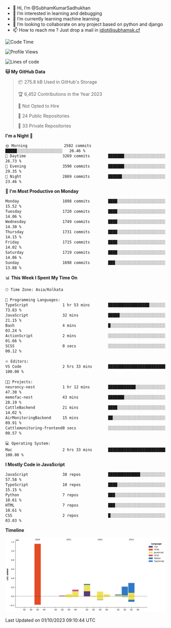 - 👋 Hi, I’m @SubhamKumarSadhukhan
- 👀 I’m interested in learning and debugging
- 🌱 I’m currently learning machine learning
- 💞️ I’m looking to collaborate on any project based on python and django
- 📫 How to reach me ?
      Just drop a mail in idiot@subhamsk.cf

<!---
SubhamKumarSadhukhan/SubhamKumarSadhukhan is a ✨ special ✨ repository because its `README.md` (this file) appears on your GitHub profile.
You can click the Preview link to take a look at your changes.
--->


<!--START_SECTION:waka-->
![Code Time](http://img.shields.io/badge/Code%20Time-1%2C583%20hrs%2038%20mins-blue)

![Profile Views](http://img.shields.io/badge/Profile%20Views-20-blue)

![Lines of code](https://img.shields.io/badge/From%20Hello%20World%20I%27ve%20Written-2.3%20million%20lines%20of%20code-blue)

**🐱 My GitHub Data** 

> 📦 275.8 kB Used in GitHub's Storage 
 > 
> 🏆 6,452 Contributions in the Year 2023
 > 
> 🚫 Not Opted to Hire
 > 
> 📜 24 Public Repositories 
 > 
> 🔑 33 Private Repositories 
 > 
**I'm a Night 🦉** 

```text
🌞 Morning                2502 commits        █████░░░░░░░░░░░░░░░░░░░░   20.46 % 
🌆 Daytime                3269 commits        ███████░░░░░░░░░░░░░░░░░░   26.73 % 
🌃 Evening                3590 commits        ███████░░░░░░░░░░░░░░░░░░   29.35 % 
🌙 Night                  2869 commits        ██████░░░░░░░░░░░░░░░░░░░   23.46 % 
```
📅 **I'm Most Productive on Monday** 

```text
Monday                   1898 commits        ████░░░░░░░░░░░░░░░░░░░░░   15.52 % 
Tuesday                  1720 commits        ████░░░░░░░░░░░░░░░░░░░░░   14.06 % 
Wednesday                1749 commits        ████░░░░░░░░░░░░░░░░░░░░░   14.30 % 
Thursday                 1731 commits        ████░░░░░░░░░░░░░░░░░░░░░   14.15 % 
Friday                   1715 commits        ████░░░░░░░░░░░░░░░░░░░░░   14.02 % 
Saturday                 1719 commits        ████░░░░░░░░░░░░░░░░░░░░░   14.06 % 
Sunday                   1698 commits        ███░░░░░░░░░░░░░░░░░░░░░░   13.88 % 
```


📊 **This Week I Spent My Time On** 

```text
🕑︎ Time Zone: Asia/Kolkata

💬 Programming Languages: 
TypeScript               1 hr 53 mins        ██████████████████░░░░░░░   73.83 % 
JavaScript               32 mins             █████░░░░░░░░░░░░░░░░░░░░   21.15 % 
Bash                     4 mins              █░░░░░░░░░░░░░░░░░░░░░░░░   03.24 % 
ActionScript             2 mins              ░░░░░░░░░░░░░░░░░░░░░░░░░   01.66 % 
SCSS                     0 secs              ░░░░░░░░░░░░░░░░░░░░░░░░░   00.12 % 

🔥 Editors: 
VS Code                  2 hrs 33 mins       █████████████████████████   100.00 % 

🐱‍💻 Projects: 
neuroncy-nest            1 hr 12 mins        ████████████░░░░░░░░░░░░░   47.30 % 
memofac-nest             43 mins             ███████░░░░░░░░░░░░░░░░░░   28.19 % 
CattleBackend            21 mins             ████░░░░░░░░░░░░░░░░░░░░░   14.02 % 
AirMonitoringBackend     15 mins             ██░░░░░░░░░░░░░░░░░░░░░░░   09.91 % 
Cattlemonitoring-frontend0 secs              ░░░░░░░░░░░░░░░░░░░░░░░░░   00.57 % 

💻 Operating System: 
Mac                      2 hrs 33 mins       █████████████████████████   100.00 % 
```

**I Mostly Code in JavaScript** 

```text
JavaScript               38 repos            ██████████████░░░░░░░░░░░   57.58 % 
TypeScript               10 repos            ████░░░░░░░░░░░░░░░░░░░░░   15.15 % 
Python                   7 repos             ███░░░░░░░░░░░░░░░░░░░░░░   10.61 % 
HTML                     7 repos             ███░░░░░░░░░░░░░░░░░░░░░░   10.61 % 
CSS                      2 repos             █░░░░░░░░░░░░░░░░░░░░░░░░   03.03 % 
```



**Timeline**

![Lines of Code chart](https://raw.githubusercontent.com/SubhamKumarSadhukhan/SubhamKumarSadhukhan/main/assets/bar_graph.png)


 Last Updated on 01/10/2023 09:10:44 UTC
<!--END_SECTION:waka-->
